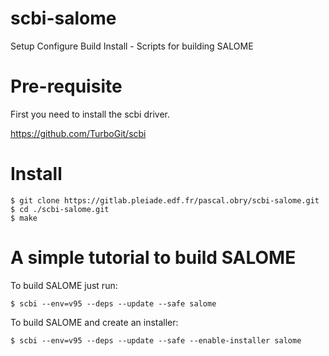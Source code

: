 # scbi-salome

Setup Configure Build Install - Scripts for building SALOME

# Pre-requisite

  First you need to install the scbi driver.

  https://github.com/TurboGit/scbi

# Install

```
$ git clone https://gitlab.pleiade.edf.fr/pascal.obry/scbi-salome.git
$ cd ./scbi-salome.git
$ make
```

# A simple tutorial to build SALOME

  To build SALOME just run:

```
$ scbi --env=v95 --deps --update --safe salome
```

  To build SALOME and create an installer:

```
$ scbi --env=v95 --deps --update --safe --enable-installer salome
```
